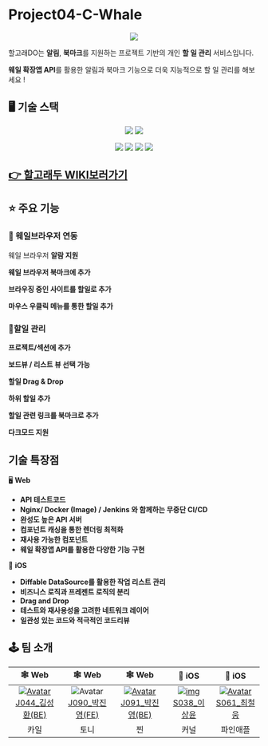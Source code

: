 # Project04-C-Whale

<p align="center">
  <img src="https://user-images.githubusercontent.com/23303023/102599910-7ece1400-4161-11eb-8cc5-a3323bc0ca0b.gif">
</p>

할고래DO는 **알림**,  **북마크**를 지원하는 프로젝트 기반의 개인 **할 일 관리** 서비스입니다.

**웨일 확장앱 API**를 활용한 알림과 북마크 기능으로 더욱 지능적으로 할 일 관리를 해보세요 !


## 🖥 기술 스택
<p align="center">
  <img src="https://img.shields.io/badge/swift-v5.3-orange?logo=swift">
  <img src="https://img.shields.io/badge/xcode-v12.1-blue?logo=xcode">
</p>
<p align="center">
  <img src="https://img.shields.io/badge/javascript-ES6+-yellow?logo=javascript">
  <img src="https://img.shields.io/badge/node.js-v14.15.0-green?logo=node.js">
  <img src="https://img.shields.io/badge/vue-2.6.11-9cf?logo=vue.js">
  <img src="https://img.shields.io/badge/mysql-v5.7.32-blue?logo=mysql" />
</p>

## [👉 할고래두 WIKI보러가기](https://github.com/boostcamp-2020/Project04-C-Whale/wiki)


## ⭐️ 주요 기능

### 🐳 웨일브라우저 연동

웨일 브라우저 **알람 지원**

**웨일 브라우저 북마크에 추가**

**브라우징 중인 사이트를 할일로 추가**

**마우스 우클릭 메뉴를 통한 할일 추가**

### 📝할일 관리

**프로젝트/섹션에 추가**

**보드뷰 / 리스트 뷰 선택 가능**

**할일 Drag & Drop**

**하위 할일 추가**

**할일 관련 링크를 북마크로 추가**

**다크모드 지원**


## 기술 특장점

🖥 **Web**
- **API 테스트코드**
- **Nginx/ Docker (Image) / Jenkins 와 함께하는 무중단 CI/CD**
- **완성도 높은 API 서버**
- **컴포넌트 캐싱을 통한 렌더링 최적화**
- **재사용 가능한 컴포넌트**
- **웨일 확장앱 API를 활용한 다양한 기능 구현**


📱 **iOS**

- **Diffable DataSource를 활용한 작업 리스트 관리**
- **비즈니스 로직과 프레젠트 로직의 분리**
- **Drag and Drop**
- **테스트와 재사용성을 고려한 네트워크 레이어**
- **일관성 있는 코드와 적극적인 코드리뷰**


## 🕹 팀 소개 

|                            🕸 Web                             |                            🕸 Web                             |                            🕸 Web                             |                            🍎 iOS                             |                            🍎 iOS                             |
| :----------------------------------------------------------: | :----------------------------------------------------------: | :----------------------------------------------------------: | :----------------------------------------------------------: | :----------------------------------------------------------: |
| [![Avatar](https://avatars2.githubusercontent.com/u/59331444?s=400&v=4)J044_김성환(BE)](https://github.com/shkilo) | ![Avatar](https://avatars0.githubusercontent.com/u/26531678?s=460&u=9639d66e99c696fba8eb3843f0bdb2dd298c818a&v=4)[J090_박진영(FE)](https://github.com/Zinyon) | [![Avatar](https://avatars0.githubusercontent.com/u/40550453?s=400&u=828ee03204967e5a1186f27fb72d1b2afb35e56f&v=4)J091_박진영(BE)](https://github.com/pjy0416) | [![img](https://avatars1.githubusercontent.com/u/18397630?s=400&v=4)S038_이상윤](https://github.com/SANGYOONLEE) | [![Avatar](https://avatars2.githubusercontent.com/u/23303023?s=400&u=8a0c3a22e6ea9035b4b42e534b2f59ecd1f3e426&v=4)S061_최철웅](https://github.com/chelwoong) |
|                                  카일                         |          토니                                                    |        찐                                                      |                                     커널                         |                         파인애플                                     |
